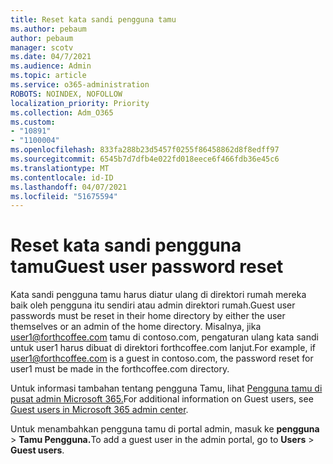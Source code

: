 ```yaml
---
title: Reset kata sandi pengguna tamu
ms.author: pebaum
author: pebaum
manager: scotv
ms.date: 04/7/2021
ms.audience: Admin
ms.topic: article
ms.service: o365-administration
ROBOTS: NOINDEX, NOFOLLOW
localization_priority: Priority
ms.collection: Adm_O365
ms.custom:
- "10891"
- "1100004"
ms.openlocfilehash: 833fa288b23d5457f0255f86458862d8f8edff97
ms.sourcegitcommit: 6545b7d7dfb4e022fd018eece6f466fdb36e45c6
ms.translationtype: MT
ms.contentlocale: id-ID
ms.lasthandoff: 04/07/2021
ms.locfileid: "51675594"
---
```

# <a name="guest-user-password-reset"></a><span data-ttu-id="67fda-102">Reset kata sandi pengguna tamu</span><span class="sxs-lookup"><span data-stu-id="67fda-102">Guest user password reset</span></span>

<span data-ttu-id="67fda-103">Kata sandi pengguna tamu harus diatur ulang di direktori rumah mereka baik oleh pengguna itu sendiri atau admin direktori rumah.</span><span class="sxs-lookup"><span data-stu-id="67fda-103">Guest user passwords must be reset in their home directory by either the user themselves or an admin of the home directory.</span></span> <span data-ttu-id="67fda-104">Misalnya, jika user1@forthcoffee.com tamu di contoso.com, pengaturan ulang kata sandi untuk user1 harus dibuat di direktori forthcoffee.com lanjut.</span><span class="sxs-lookup"><span data-stu-id="67fda-104">For example, if user1@forthcoffee.com is a guest in contoso.com, the password reset for user1 must be made in the forthcoffee.com directory.</span></span>

<span data-ttu-id="67fda-105">Untuk informasi tambahan tentang pengguna Tamu, lihat [Pengguna tamu di pusat admin Microsoft 365.](https://docs.microsoft.com/microsoft-365/admin/add-users/about-guest-users)</span><span class="sxs-lookup"><span data-stu-id="67fda-105">For additional information on Guest users, see [Guest users in Microsoft 365 admin center](https://docs.microsoft.com/microsoft-365/admin/add-users/about-guest-users).</span></span>

<span data-ttu-id="67fda-106">Untuk menambahkan pengguna tamu di portal admin, masuk ke **pengguna**  >  **Tamu Pengguna.**</span><span class="sxs-lookup"><span data-stu-id="67fda-106">To add a guest user in the admin portal, go to **Users** > **Guest users**.</span></span>